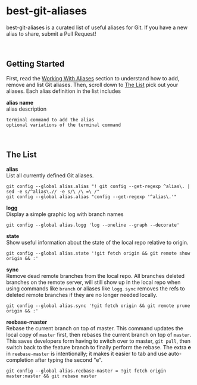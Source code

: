 # best-git-aliases
best-git-aliases is a curated list of useful aliases for Git.  If you have a new alias to share, submit a Pull Request!

<br />

## Getting Started
First, read the [Working With Aliases](working-with-aliases.md) section to understand how to add, remove and list Git aliases.  Then, scroll down to [The List](#the-list) pick out your aliases.  Each alias definition in the list includes

**alias name**<br />
alias description

`terminal command to add the alias`<br />
`optional variations of the terminal command`

<br />

## The List

**alias**<br />
List all currently defined Git aliases.

`git config --global alias.alias "! git config --get-regexp ^alias\. | sed -e s/^alias\.// -e s/\ /\ =\ /"`<br />
`git config --global alias.alias "config --get-regexp '^alias\.'"`

**logg**<br />
Display a simple graphic log with branch names

`git config --global alias.logg 'log --oneline --graph --decorate'`

**state**<br />
Show useful information about the state of the local repo relative to origin.

`git config --global alias.state '!git fetch origin && git remote show origin && :'`

**sync**<br />
Remove dead remote branches from the local repo.  All branches deleted branches on the remote server, will still show up in the local repo when using commands like `branch` or aliases like `logg`.  `sync` removes the refs to deleted remote branches if they are no longer needed locally.

`git config --global alias.sync '!git fetch origin && git remote prune origin && :'`

**reebase-master**<br />
Rebase the current branch on top of master.  This command updates the local copy of `master` first, then rebases the current branch on top of `master`.  This saves developers form having to switch over to master, `git pull`, then switch back to the feature branch to finally perform the rebase.  The extra **e** in `reebase-master` is intentionally; it makes it easier to tab and use auto-completion after typing the second "e".

`git config --global alias.reebase-master = !git fetch origin master:master && git rebase master`

